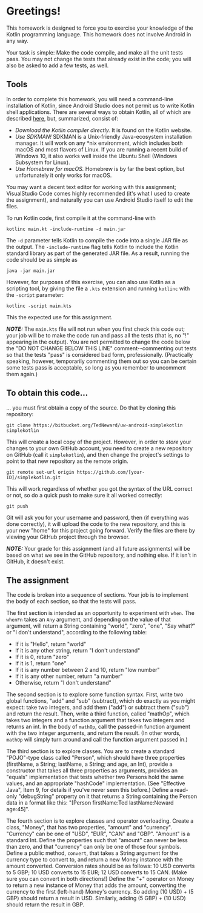 # Greetings!

This homework is designed to force you to exercise your knowledge of the Kotlin programming language. This homework does not involve Android in any way.

Your task is simple: Make the code compile, and make all the unit tests pass. You may not change the tests that already exist in the code; you will also be asked to add a few tests, as well.

## Tools
In order to complete this homework, you will need a command-line installation of Kotlin, since Android Studio does not permit us to write Kotlin shell applications. There are several ways to obtain Kotlin, all of which are described [here](https://kotlinlang.org/docs/tutorials/command-line.html), but, summarized, consist of:

* *Download the Kotlin compiler directly.* It is found on the Kotlin website.
* *Use SDKMAN!* SDKMAN is a Unix-friendly Java-ecosystem installation manager. It will work on any *nix environment, which includes both macOS and most flavors of Linux. If you are running a recent build of Windows 10, it also works well inside the Ubuntu Shell (Windows Subsystem for Linux).
* *Use Homebrew for macOS.* Homebrew is by far the best option, but unfortunately it only works for macOS.

You may want a decent text editor for working with this assignment; VisualStudio Code comes highly recommended (it's what I used to create the assignment), and naturally you can use Android Studio itself to edit the files.

To run Kotlin code, first compile it at the command-line with

    kotlinc main.kt -include-runtime -d main.jar

The `-d` parameter tells Kotlin to compile the code into a single JAR file as the output. The `-include-runtime` flag tells Kotlin to include the Kotlin standard library as part of the generated JAR file. As a result, running the code should be as simple as

    java -jar main.jar

However, for purposes of this exercise, you can also use Kotlin as a scripting tool, by giving the file a `.kts` extension and running `kotlinc` with the `-script` parameter:

    kotlinc -script main.kts

This the expected use for this assignment.

***NOTE:*** The `main.kts` file will not run when you first check this code out; your job will be to make the code run and pass all the tests (that is, no "!" appearing in the output). You are not permitted to change the code below the "DO NOT CHANGE BELOW THIS LINE" comment--commenting out tests so that the tests "pass" is considered bad form, professionally. (Practically speaking, however, temporarily commenting them out so you can be certain some tests pass is acceptable, so long as you remember to uncomment them again.)

## To obtain this code...
... you must first obtain a copy of the source. Do that by cloning this repository:

    git clone https://bitbucket.org/TedNeward/uw-android-simplekotlin simplekotlin

This will create a local copy of the project. However, in order to *store* your changes to your own GitHub account, you need to create a new repository on GitHub (call it `simplekotlin`), and then change the project's settings to point to that new repository as the remote origin.

    git remote set-url origin https://github.com/[your-ID]/simplekotlin.git

This will work regardless of whether you got the syntax of the URL correct or not, so do a quick push to make sure it all worked correctly:

    git push

Git will ask you for your username and password, then (if everything was done correctly), it will upload the code to the new repository, and this is your new "home" for this project going forward. Verify the files are there by viewing your GitHub project through the browser.

***NOTE:*** Your grade for this assignment (and all future assignments) will be based on what we see in the GitHub repository, and nothing else. If it isn't in GitHub, it doesn't exist.

## The assignment
The code is broken into a sequence of sections. Your job is to implement the body of each section, so that the tests will pass.

The first section is intended as an opportunity to experiment with `when`. The `whenFn` takes an `Any` argument, and depending on the value of that argument, will return a String containing "world", "zero", "one", "Say what?" or "I don't understand", according to the following table:

* If it is "Hello", return "world"
* If it is any other string, return "I don't understand"
* If it is 0, return "zero"
* If it is 1, return "one"
* If it is any number between 2 and 10, return "low number"
* If it is any other number, return "a number"
* Otherwise, return "I don't understand"

The second section is to explore some function syntax. First, write two global functions, "add" and "sub" (subtract), which do exactly as you might expect: take two integers, and add them ("add") or subtract them ("sub") and return the result. Then, write a third function, called "mathOp", which takes two integers and a function argument that takes two integers and returns an int. In the body of `mathOp`, call the passed-in function argument with the two integer arguments, and return the result. (In other words, `mathOp` will simply turn around and call the function argument passed in.)

The third section is to explore classes. You are to create a standard "POJO"-type class called "Person", which should have three properties (firstName, a String; lastName, a String; and age, an Int), provide a constructor that takes all three properties as arguments, provides an "equals" implementation that tests whether two Persons hold the same values, and an appropriate "hashCode" implementation. (See "Effective Java", Item 9, for details if you've never seen this before.) Define a read-only "debugString" property on it that returns a String containing the Person data in a format like this: "[Person firstName:Ted lastName:Neward age:45]".

The fourth section is to explore classes and operator overloading. Create a class, "Money", that has two properties, "amount" and "currency". "Currency" can be one of "USD", "EUR", "CAN" and "GBP". "Amount" is a standard Int. Define the properties such that "amount" can never be less than zero, and that "currency" can only be one of those four symbols. Define a public method, `convert`, that takes a String argument for the currency type to convert to, and return a new Money instance with the amount converted. Conversion rates should be as follows: 10 USD converts to 5 GBP; 10 USD converts to 15 EUR; 12 USD converts to 15 CAN. (Make sure you can convert in both directions!) Define the "+" operator on Money to return a new instance of Money that adds the amount, converting the currency to the first (left-hand) Money's currency. So adding (10 USD) + (5 GBP) should return a result in USD. Similarly, adding (5 GBP) + (10 USD) should return the result in GBP.


